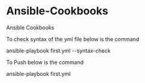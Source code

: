# Ansible-Cookbooks
Ansible Cookbooks

To check syntax of the yml file below is the command

ansible-playbook first.yml --syntax-check

To Push below is the command

ansible-playbook first.yml
